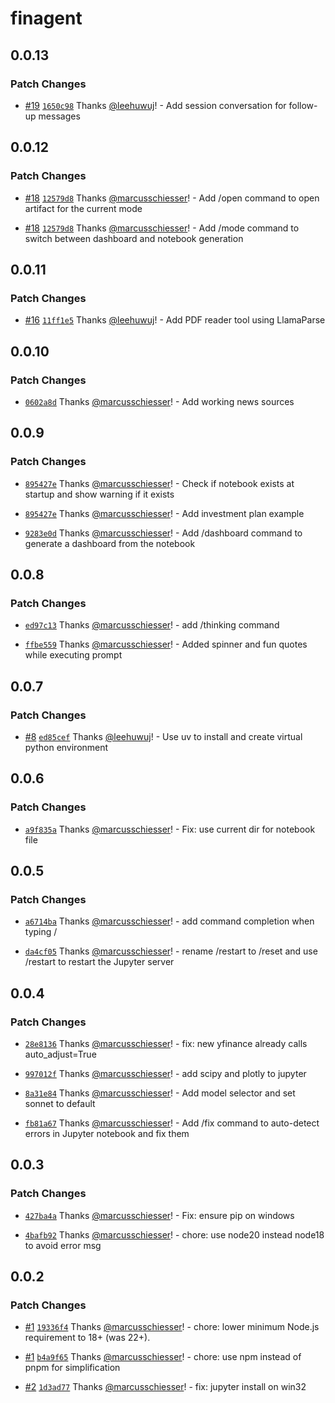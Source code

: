 # finagent

## 0.0.13

### Patch Changes

- [#19](https://github.com/schiesser-it/finance-agent/pull/19) [`1650c98`](https://github.com/schiesser-it/finance-agent/commit/1650c982df93acac6d41d10f37ee03e012f90962) Thanks [@leehuwuj](https://github.com/leehuwuj)! - Add session conversation for follow-up messages

## 0.0.12

### Patch Changes

- [#18](https://github.com/schiesser-it/finance-agent/pull/18) [`12579d8`](https://github.com/schiesser-it/finance-agent/commit/12579d8abc2a8a02154c363f147f723c7d176ba9) Thanks [@marcusschiesser](https://github.com/marcusschiesser)! - Add /open command to open artifact for the current mode

- [#18](https://github.com/schiesser-it/finance-agent/pull/18) [`12579d8`](https://github.com/schiesser-it/finance-agent/commit/12579d8abc2a8a02154c363f147f723c7d176ba9) Thanks [@marcusschiesser](https://github.com/marcusschiesser)! - Add /mode command to switch between dashboard and notebook generation

## 0.0.11

### Patch Changes

- [#16](https://github.com/schiesser-it/finance-agent/pull/16) [`11ff1e5`](https://github.com/schiesser-it/finance-agent/commit/11ff1e5a82b3753e921a8cd626b24feb776578b4) Thanks [@leehuwuj](https://github.com/leehuwuj)! - Add PDF reader tool using LlamaParse

## 0.0.10

### Patch Changes

- [`0602a8d`](https://github.com/schiesser-it/finance-agent/commit/0602a8deec87d07dcfadf1fa2d0a37a21dc07283) Thanks [@marcusschiesser](https://github.com/marcusschiesser)! - Add working news sources

## 0.0.9

### Patch Changes

- [`895427e`](https://github.com/schiesser-it/finance-agent/commit/895427e48f36b6ff9600df083f3f5fb3c48ba914) Thanks [@marcusschiesser](https://github.com/marcusschiesser)! - Check if notebook exists at startup and show warning if it exists

- [`895427e`](https://github.com/schiesser-it/finance-agent/commit/895427e48f36b6ff9600df083f3f5fb3c48ba914) Thanks [@marcusschiesser](https://github.com/marcusschiesser)! - Add investment plan example

- [`9283e0d`](https://github.com/schiesser-it/finance-agent/commit/9283e0dba599e1089809174b7509acb01f4b7bc3) Thanks [@marcusschiesser](https://github.com/marcusschiesser)! - Add /dashboard command to generate a dashboard from the notebook

## 0.0.8

### Patch Changes

- [`ed97c13`](https://github.com/schiesser-it/finance-agent/commit/ed97c13489e40d17a028df765e3f57aaf6bb9854) Thanks [@marcusschiesser](https://github.com/marcusschiesser)! - add /thinking command

- [`ffbe559`](https://github.com/schiesser-it/finance-agent/commit/ffbe559fb63747b958afa4bd581d9ca2ef206c51) Thanks [@marcusschiesser](https://github.com/marcusschiesser)! - Added spinner and fun quotes while executing prompt

## 0.0.7

### Patch Changes

- [#8](https://github.com/schiesser-it/finance-agent/pull/8) [`ed85cef`](https://github.com/schiesser-it/finance-agent/commit/ed85cef49dea928e6fbca07969040815b0429b96) Thanks [@leehuwuj](https://github.com/leehuwuj)! - Use uv to install and create virtual python environment

## 0.0.6

### Patch Changes

- [`a9f835a`](https://github.com/schiesser-it/finance-agent/commit/a9f835a92b23da5066265e24bc9a077086e027e1) Thanks [@marcusschiesser](https://github.com/marcusschiesser)! - Fix: use current dir for notebook file

## 0.0.5

### Patch Changes

- [`a6714ba`](https://github.com/schiesser-it/finance-agent/commit/a6714ba4c49cb3fa8f9210f51dd44f8d53b6ffd9) Thanks [@marcusschiesser](https://github.com/marcusschiesser)! - add command completion when typing /

- [`da4cf05`](https://github.com/schiesser-it/finance-agent/commit/da4cf0523d5de2c0b22b07496a6fa5065d088f0d) Thanks [@marcusschiesser](https://github.com/marcusschiesser)! - rename /restart to /reset and use /restart to restart the Jupyter server

## 0.0.4

### Patch Changes

- [`28e8136`](https://github.com/schiesser-it/finance-agent/commit/28e813601d944fd3dc70ef67c71e409a4d119a30) Thanks [@marcusschiesser](https://github.com/marcusschiesser)! - fix: new yfinance already calls auto_adjust=True

- [`997012f`](https://github.com/schiesser-it/finance-agent/commit/997012f6f076ecd11d58d70118c0d51f7638cc94) Thanks [@marcusschiesser](https://github.com/marcusschiesser)! - add scipy and plotly to jupyter

- [`8a31e84`](https://github.com/schiesser-it/finance-agent/commit/8a31e84437634511b491692c6441f031ffacc9d5) Thanks [@marcusschiesser](https://github.com/marcusschiesser)! - Add model selector and set sonnet to default

- [`fb81a67`](https://github.com/schiesser-it/finance-agent/commit/fb81a67cb74fbcf76dc401dd26582cb3848ab47f) Thanks [@marcusschiesser](https://github.com/marcusschiesser)! - Add /fix command to auto-detect errors in Jupyter notebook and fix them

## 0.0.3

### Patch Changes

- [`427ba4a`](https://github.com/schiesser-it/finance-agent/commit/427ba4a8d58c5e61128841f0f763cf2149b45194) Thanks [@marcusschiesser](https://github.com/marcusschiesser)! - Fix: ensure pip on windows

- [`4bafb92`](https://github.com/schiesser-it/finance-agent/commit/4bafb9226baf5e8f5074a80360b3b3c4294c0e36) Thanks [@marcusschiesser](https://github.com/marcusschiesser)! - chore: use node20 instead node18 to avoid error msg

## 0.0.2

### Patch Changes

- [#1](https://github.com/schiesser-it/finance-agent/pull/1) [`19336f4`](https://github.com/schiesser-it/finance-agent/commit/19336f4b81f5e03cedfbe49ae9214cccfed013e9) Thanks [@marcusschiesser](https://github.com/marcusschiesser)! - chore: lower minimum Node.js requirement to 18+ (was 22+).

- [#1](https://github.com/schiesser-it/finance-agent/pull/1) [`b4a9f65`](https://github.com/schiesser-it/finance-agent/commit/b4a9f6594496a6f1aa15551426c6806faeb804b1) Thanks [@marcusschiesser](https://github.com/marcusschiesser)! - chore: use npm instead of pnpm for simplification

- [#2](https://github.com/schiesser-it/finance-agent/pull/2) [`1d3ad77`](https://github.com/schiesser-it/finance-agent/commit/1d3ad777e5fc0efe89763594321627bea92eda32) Thanks [@marcusschiesser](https://github.com/marcusschiesser)! - fix: jupyter install on win32
